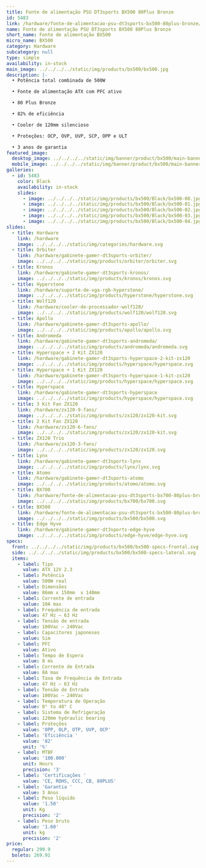 ```yaml
---
title: Fonte de alimentação PSU DT3sports BX500 80Plus Bronze
id: 5483
link: /hardware/fonte-de-alimentacao-psu-dt3sports-bx500-80plus-bronze/
name: Fonte de alimentação PSU DT3sports BX500 80Plus Bronze
short_name: Fonte de alimentação BX500
micro_name: BX500
category: Hardware
subcategory: null
type: simple
availability: in-stock
main_image: ../../../../static/img/products/bx500/bx500.jpg
description: |-
  • Potência total combinada de 500W

  • Fonte de alimentação ATX com PFC ativo

  • 80 Plus Bronze

  • 82% de eficiência

  • Cooler de 120mm silencioso

  • Proteções: OCP, OVP, UVP, SCP, OPP e ULT

  • 3 anos de garantia
featured_image:
  desktop_image: ../../../../static/img/banner/product/bx500/main-banner__desktop.jpg
  mobile_image: ../../../../static/img/banner/product/bx500/main-banner__desktop.jpg
galleries:
  - id: 5483
    color: Black
    availability: in-stock
    slides:
      - image: ../../../../static/img/products/bx500/Black/bx500-00.jpg
      - image: ../../../../static/img/products/bx500/Black/bx500-01.jpg
      - image: ../../../../static/img/products/bx500/Black/bx500-02.jpg
      - image: ../../../../static/img/products/bx500/Black/bx500-03.jpg
      - image: ../../../../static/img/products/bx500/Black/bx500-04.jpg
slides:
  - title: Hardware
    link: /hardware
    image: ../../../../static/img/categories/hardware.svg
  - title: Orbiter
    link: /hardware/gabinete-gamer-dt3sports-orbiter/
    image: ../../../../static/img/products/orbiter/orbiter.svg
  - title: Kronos
    link: /hardware/gabinete-gamer-dt3sports-kronos/
    image: ../../../../static/img/products/kronos/kronos.svg
  - title: Hyperstone
    link: /hardware/suporte-de-vga-rgb-hyperstone/
    image: ../../../../static/img/products/hyperstone/hyperstone.svg
  - title: Wolf120
    link: /hardware/cooler-de-processador-wolf120/
    image: ../../../../static/img/products/wolf120/wolf120.svg
  - title: Apollo
    link: /hardware/gabinete-gamer-dt3sports-apollo/
    image: ../../../../static/img/products/apollo/apollo.svg
  - title: Andromeda
    link: /hardware/gabinete-gamer-dt3sports-andromeda/
    image: ../../../../static/img/products/andromeda/andromeda.svg
  - title: Hyperspace + 2 Kit ZX120
    link: /hardware/gabinete-gamer-dt3sports-hyperspace-2-kit-zx120
    image: ../../../../static/img/products/hyperspace/hyperspace.svg
  - title: Hyperspace + 1 Kit ZX120
    link: /hardware/gabinete-gamer-dt3sports-hyperspace-1-kit-zx120
    image: ../../../../static/img/products/hyperspace/hyperspace.svg
  - title: Hyperspace
    link: /hardware/gabinete-gamer-dt3sports-hyperspace
    image: ../../../../static/img/products/hyperspace/hyperspace.svg
  - title: 3 Kit Fan ZX120
    link: /hardware/zx120-9-fans/
    image: ../../../../static/img/products/zx120/zx120-kit.svg
  - title: 2 Kit Fan ZX120
    link: /hardware/zx120-6-fans/
    image: ../../../../static/img/products/zx120/zx120-kit.svg
  - title: ZX120 Trio
    link: /hardware/zx120-3-fans/
    image: ../../../../static/img/products/zx120/zx120.svg
  - title: Lynx
    link: /hardware/gabinete-gamer-dt3sports-lynx
    image: ../../../../static/img/products/lynx/lynx.svg
  - title: Atomo
    link: /hardware/gabinete-gamer-dt3sports-atomo
    image: ../../../../static/img/products/atomo/atomo.svg
  - title: BX700
    link: /hardware/fonte-de-alimentacao-psu-dt3sports-bx700-80plus-bronze/
    image: ../../../../static/img/products/bx700/bx700.svg
  - title: BX500
    link: /hardware/fonte-de-alimentacao-psu-dt3sports-bx500-80plus-bronze/
    image: ../../../../static/img/products/bx500/bx500.svg
  - title: Edge Hyve
    link: /hardware/gabinete-gamer-dt3sports-edge-hyve
    image: ../../../../static/img/products/edge-hyve/edge-hyve.svg
specs:
  front: ../../../../static/img/products/bx500/bx500-specs-frontal.svg
  side: ../../../../static/img/products/bx500/bx500-specs-lateral.svg
  items:
    - label: Tipo
      value: ATX 12V 2.3
    - label: Potência
      value: 500W real
    - label: Dimensões
      value: 86mm x 150mm  x 140mm
    - label: Corrente de entrada
      value: 10A max
    - label: Frequência de entrada
      value: 47 Hz – 63 Hz
    - label: Tensão de entrada
      value: 100Vac – 240Vac
    - label: Capacitores japoneses
      value: Sim
    - label: PFC
      value: Ativo
    - label: Tempo de Espera
      value: 8 ms
    - label: Corrente de Entrada
      value: 8A max
    - label: Taxa de Frequência de Entrada
      value: 47 Hz – 63 Hz
    - label: Tensão de Entrada
      value: 100Vac – 240Vac
    - label: Temperatura de Operação
      value: 0° to 40° C
    - label: Sistema de Refrigeração
      value: 120mm hydraulic bearing
    - label: Proteções
      value: 'OPP, OLP, OTP, UVP, OCP'
    - label: 'Eficiência '
      value: '82'
      unit: '%'
    - label: MTBF
      value: '100.000'
      unit: Hours
      precision: '3'
    - label: 'Certificações '
      value: 'CE, ROHS, CCC, CB, 80PLUS'
    - label: 'Garantia '
      value: 3 Anos
    - label: Peso líquido
      value: '1.50'
      unit: Kg
      precision: '2'
    - label: Peso bruto
      value: '1.60'
      unit: kg
      precision: '2'
price:
  regular: 299.9
  boleto: 269.91
---
```

